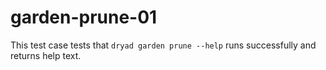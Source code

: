
# garden-prune-01

This test case tests that `dryad garden prune --help` runs successfully and returns help text.